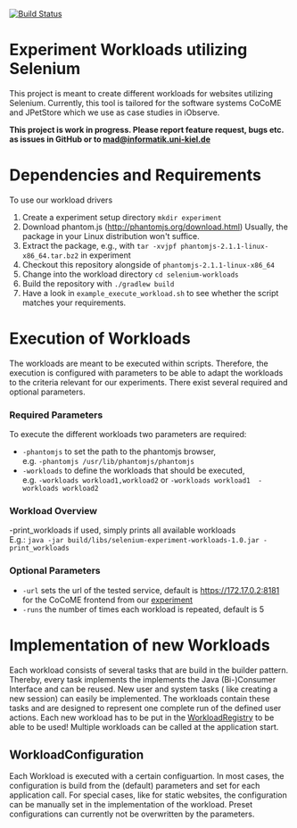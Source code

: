 <a href="https://travis-ci.org/research-iobserve/selenium-workloads"><img src="https://travis-ci.org/research-iobserve/selenium-workloads.svg?branch=master" alt="Build Status"></a>

# Experiment Workloads utilizing Selenium

This project is meant to create different workloads for websites utilizing Selenium.
Currently,  this tool is tailored for the software systems CoCoME and JPetStore which we use as case studies in iObserve.

**This project is work in progress. Please report feature request, bugs etc. as issues in GitHub or to mad@informatik.uni-kiel.de** 

# Dependencies and Requirements

To use our workload drivers
1. Create a experiment setup directory `mkdir experiment`
1. Download phantom.js (http://phantomjs.org/download.html) Usually, the package in your Linux distribution won't suffice.
1. Extract the package, e.g., with `tar -xvjpf phantomjs-2.1.1-linux-x86_64.tar.bz2` in experiment
1. Checkout this repository alongside of `phantomjs-2.1.1-linux-x86_64`
1. Change into the workload directory `cd selenium-workloads`
1. Build the repository with `./gradlew build`
1. Have a look in `example_execute_workload.sh` to see whether the script matches your requirements.

# Execution of Workloads

The workloads are meant to be executed within scripts.
Therefore, the execution is configured with parameters to be able to adapt the workloads to the criteria relevant for our experiments.
There exist several required and optional parameters.

### Required Parameters

To execute the different workloads two parameters are required:
- `-phantomjs` to set the path to the phantomjs browser, <br> 
e.g. `-phantomjs /usr/lib/phantomjs/phantomjs` <br>
- `-workloads` to define the workloads that should be executed, <br>
e.g. `-workloads workload1,workload2` or `-workloads workload1  -workloads workload2` <br>

### Workload Overview

-print_workloads if used, simply prints all available workloads <br> 
E.g.: `java -jar build/libs/selenium-experiment-workloads-1.0.jar -print_workloads`

### Optional Parameters

- `-url` sets the url of the tested service, default is https://172.17.0.2:8181 for the CoCoME frontend from our [experiment](https://github.com/research-iobserve/cocome-experiment)
- `-runs` the number of times each workload is repeated, default is 5

# Implementation of new Workloads

Each workload consists of several tasks that are build in the builder pattern.
Thereby, every task implements the implements the Java (Bi-)Consumer Interface and can be reused.
New user and system tasks ( like creating a new session) can easily be implemented.
The workloads contain these tasks and are designed to represent one complete run of the defined user actions.
Each new workload has to be put in the [WorkloadRegistry](https://github.com/research-iobserve/cocome-selenium-workloads/blob/master/src/main/java/org/iobserve/selenium/workloads/registry/WorkloadRegistry.java) to be able to be used!
Multiple workloads can be called at the application start.

## WorkloadConfiguration
Each Workload is executed with a certain configuartion.
In most cases, the configuration is build from the (default) parameters and set for each application call.
For special cases, like for static websites, the configuration can be manually set in the implementation of the workload. 
Preset configurations can currently not be overwritten by the parameters.



